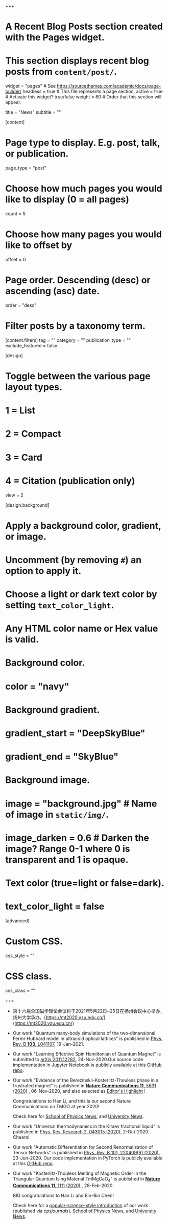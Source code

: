 +++
# A Recent Blog Posts section created with the Pages widget.
# This section displays recent blog posts from `content/post/`.

widget = "pages"  # See https://sourcethemes.com/academic/docs/page-builder/
headless = true  # This file represents a page section.
active = true  # Activate this widget? true/false
weight = 60  # Order that this section will appear.

title = "News"
subtitle = ""

[content]
  # Page type to display. E.g. post, talk, or publication.
  page_type = "post"

  # Choose how much pages you would like to display (0 = all pages)
  count = 5

  # Choose how many pages you would like to offset by
  offset = 0

  # Page order. Descending (desc) or ascending (asc) date.
  order = "desc"

  # Filter posts by a taxonomy term.
  [content.filters]
    tag = ""
    category = ""
    publication_type = ""
    exclude_featured = false

[design]
  # Toggle between the various page layout types.
  #   1 = List
  #   2 = Compact
  #   3 = Card
  #   4 = Citation (publication only)
  view = 2

[design.background]
  # Apply a background color, gradient, or image.
  #   Uncomment (by removing `#`) an option to apply it.
  #   Choose a light or dark text color by setting `text_color_light`.
  #   Any HTML color name or Hex value is valid.

  # Background color.
  # color = "navy"

  # Background gradient.
  # gradient_start = "DeepSkyBlue"
  # gradient_end = "SkyBlue"

  # Background image.
  # image = "background.jpg"  # Name of image in `static/img/`.
  # image_darken = 0.6  # Darken the image? Range 0-1 where 0 is transparent and 1 is opaque.

  # Text color (true=light or false=dark).
  # text_color_light = false

[advanced]
 # Custom CSS.
 css_style = ""

 # CSS class.
 css_class = ""

+++

+ 第十六届全国磁学理论会议将于2021年5月22日~25日在扬州会议中心举办，扬州大学承办。[https://mt2020.yzu.edu.cn/](https://mt2020.yzu.edu.cn/)

+ Our work "Quantum many-body simulations of the two-dimensional Fermi-Hubbard model in ultracold optical lattices" is published in
[Phys. Rev. B **103**, L041107](https://doi.org/10.1103/PhysRevB.103.L041107), 19-Jan-2021.


+ Our work "Learning Effective Spin Hamiltonian of Quantum Magnet" is submitted to [arXiv:2011.12282](https://arxiv.org/abs/2011.12282), 24-Nov-2020.Our source code implementation in Jupyter Notebook is publicly available at this [GitHub repo](https://github.com/QMagen).

+ Our work "Evidence of the Berezinskii-Kosterlitz-Thouless phase in a frustrated magnet" is published in [**Nature Communications  11**, 5631 (2020)](https://www.nature.com/articles/s41467-020-19380-x) , 06-Nov-2020, and also selected as [Editor's Highlight](https://www.nature.com/collections/rcdhyvxytb/content/wei-fan) !

  Congratulations to Han Li, and this is our second Nature Communications on TMGO at year 2020!

  Check here for [School of Physics News](http://physics.buaa.edu.cn/info/1097/4490.htm), and [University News](https://news.buaa.edu.cn/info/1002/52849.htm).

+ Our work "Universal thermodynamics in the Kitaev fractional liquid" is published in
[Phys. Rev. Research 2, 043015 (2020)](https://doi.org/10.1103/PhysRevResearch.2.043015), 2-Oct-2020.
Cheers!

+ Our work "Automatic Differentiation for Second Renormalization of Tensor Networks" is published in
[Phys. Rev. B 101, 220409(R) (2020)](https://link.aps.org/doi/10.1103/PhysRevB.101.220409), 23-Jun-2020.
  Our code implementation in PyTorch is publicly available at this [GitHub repo](https://github.com/TensorBFS/dTRG).


+ Our work "Kosterlitz-Thouless Melting of Magnetic Order in the Triangular Quantum Ising Material TmMgGaO<sub>4</sub>" is published in [**Nature Communications  11**, 1111 (2020)](https://www.nature.com/articles/s41467-020-14907-8) , 28-Feb-2020.

  BIG congratulations to Han Li and Bin-Bin Chen!

  Check here for a  [popular-science-style introduction](https://mp.weixin.qq.com/s/o0LSGZtpmvOC0j1RvBP4_g) of our work (published via *[cpsjournals](www.cpsjournals.cn)*), [School of Physics News](http://physics.buaa.edu.cn/info/1097/4016.htm), and [University News](https://news.buaa.edu.cn/info/1002/51101.htm).

